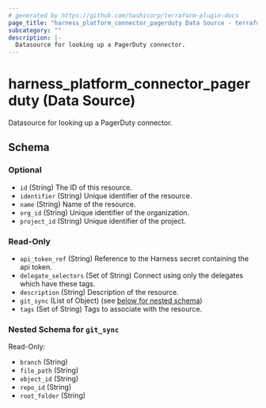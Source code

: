 ```yaml
---
# generated by https://github.com/hashicorp/terraform-plugin-docs
page_title: "harness_platform_connector_pagerduty Data Source - terraform-provider-harness"
subcategory: ""
description: |-
  Datasource for looking up a PagerDuty connector.
---
```


# harness_platform_connector_pagerduty (Data Source)

Datasource for looking up a PagerDuty connector.



<!-- schema generated by tfplugindocs -->
## Schema

### Optional

- `id` (String) The ID of this resource.
- `identifier` (String) Unique identifier of the resource.
- `name` (String) Name of the resource.
- `org_id` (String) Unique identifier of the organization.
- `project_id` (String) Unique identifier of the project.

### Read-Only

- `api_token_ref` (String) Reference to the Harness secret containing the api token.
- `delegate_selectors` (Set of String) Connect using only the delegates which have these tags.
- `description` (String) Description of the resource.
- `git_sync` (List of Object) (see [below for nested schema](#nestedatt--git_sync))
- `tags` (Set of String) Tags to associate with the resource.

<a id="nestedatt--git_sync"></a>
### Nested Schema for `git_sync`

Read-Only:

- `branch` (String)
- `file_path` (String)
- `object_id` (String)
- `repo_id` (String)
- `root_folder` (String)


